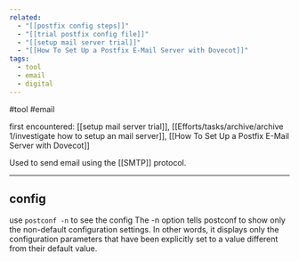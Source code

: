 ```yaml
---
related:
  - "[[postfix config steps]]"
  - "[[trial postfix config file]]"
  - "[[setup mail server trial]]"
  - "[[How To Set Up a Postfix E-Mail Server with Dovecot]]"
tags:
  - tool
  - email
  - digital
---
```

#tool #email 

first encountered: [[setup mail server trial]], [[Efforts/tasks/archive/archive 1/investigate how to setup an mail server]], [[How To Set Up a Postfix E-Mail Server with Dovecot]]

Used to send email using the [[SMTP]] protocol.

---
## config
use `postconf -n` to see the config
    The  -n  option tells  postconf  to show only the non-default configuration
    settings. In other words, it displays only the configuration parameters that
    have been explicitly set to a value different from their default value.
